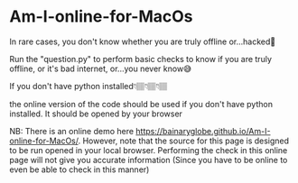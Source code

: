 # Am-I-online-for-MacOs

In rare cases, you don't know whether you are truly offline or...hacked🤔

Run the "question.py" to perform basic checks to know if you are truly offline, or it's bad internet, or...you never know😅

 If you don't have python installed👇🏽👇🏽👇🏽
 
the online version of the code should be used if you don't have python installed. It should be opened by your browser 

NB: There is an online demo here https://bainaryglobe.github.io/Am-I-online-for-MacOs/. However, note that the source for this page is designed to be run opened in your local browser. Performing the check in this online page will not give you accurate information (Since you have to be online to even be able to check in this manner)
